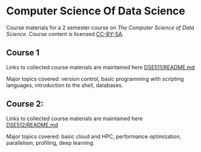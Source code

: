 # Computer Science Of Data Science

Course materials for a 2 semester course on *The Computer Science of Data Science*. Course content is licensed [CC-BY-SA](LICENSE).

## Course 1

Links to collected course materials are maintained here [DSE511/README.md](DSE511/README.md)

Major topics covered: version control, basic programming with scripting languages, introduction to the shell, databases.

## Course 2: 

Links to collected course materials are maintained here [DSE512/README.md](DSE512/README.md)

Major topics covered: basic cloud and HPC, performance optimization, parallelism, profiling, deep learning.
